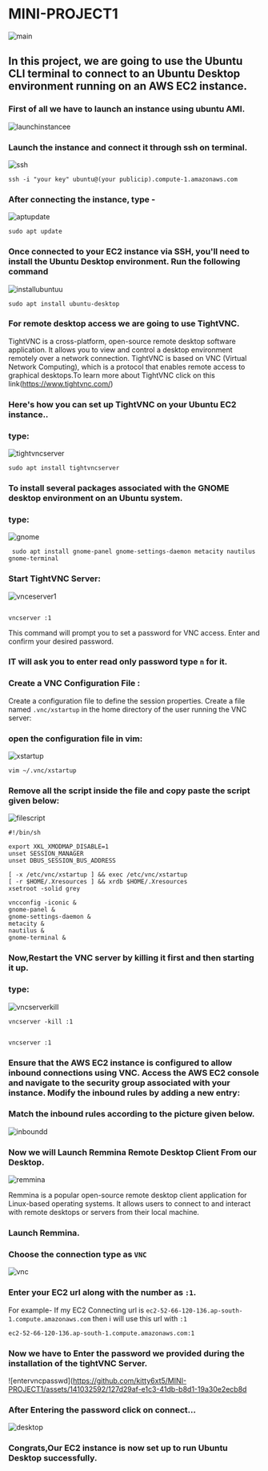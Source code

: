 # MINI-PROJECT1

![main](https://github.com/kitty6xt5/MINI-PROJECT1/assets/141032592/5d074550-800c-4528-b27c-614a57e185a9)

## In this project, we are going to use the Ubuntu CLI terminal to connect to an Ubuntu Desktop environment running on an AWS EC2 instance.

### First of all we have to launch an instance using ubuntu AMI.

![launchinstancee](https://github.com/kitty6xt5/MINI-PROJECT1/assets/141032592/953821e3-ab53-4abc-b60b-0fcb30f1a992)

### Launch the instance and connect it through ssh on terminal.

![ssh](https://github.com/kitty6xt5/MINI-PROJECT1/assets/141032592/9af0867b-e460-4644-8b11-b08fba77b8be)

```
ssh -i "your key" ubuntu@(your publicip).compute-1.amazonaws.com
```

### After connecting the instance, type -

![aptupdate](https://github.com/kitty6xt5/MINI-PROJECT1/assets/141032592/ff85edd5-fca1-4a72-bc01-8b3b38252c5a)

```
sudo apt update
```

### Once connected to your EC2 instance via SSH, you'll need to install the Ubuntu Desktop environment. Run the following command

![installubuntuu](https://github.com/kitty6xt5/MINI-PROJECT1/assets/141032592/7609db58-25ca-45a5-ade7-5d28ed370932)

```
sudo apt install ubuntu-desktop

```
### For remote desktop access we are going to use TightVNC.

TightVNC is a cross-platform, open-source remote desktop software application. It allows you to view and control a desktop environment remotely over a network connection. TightVNC is based on VNC (Virtual Network Computing), which is a protocol that enables remote access to graphical desktops.To learn more about TightVNC click on this link(https://www.tightvnc.com/)

### Here's how you can set up TightVNC on your Ubuntu EC2 instance..
### type:

![tightvncserver](https://github.com/kitty6xt5/MINI-PROJECT1/assets/141032592/f4547c2e-2467-4abf-a14f-5f6ff02811e2)

```
sudo apt install tightvncserver

```
### To install several packages associated with the GNOME desktop environment on an Ubuntu system.
### type:

![gnome](https://github.com/kitty6xt5/MINI-PROJECT1/assets/141032592/8a0811d7-569f-475e-ba20-7f33317e9e85)

```
 sudo apt install gnome-panel gnome-settings-daemon metacity nautilus gnome-terminal

```

### Start TightVNC Server:

![vnceserver1](https://github.com/kitty6xt5/MINI-PROJECT1/assets/141032592/ff668041-30a0-4d8a-9aab-d8e057a21af8)

```

vncserver :1

```
 This command will prompt you to set a password for VNC access. Enter and confirm your desired password.

### IT will ask you to enter read only password type ```n``` for it.

### Create a VNC Configuration File :

Create a configuration file to define the session properties. Create a file named ```.vnc/xstartup``` in the home directory of the user running the VNC server:

### open the configuration file in vim:

![xstartup](https://github.com/kitty6xt5/MINI-PROJECT1/assets/141032592/30147f2e-7e43-4c95-af2b-228522cd63c1)

```
vim ~/.vnc/xstartup

```
### Remove all the script inside the file and copy paste the script given below:

![filescript](https://github.com/kitty6xt5/MINI-PROJECT1/assets/141032592/5ec93f51-38e6-4572-b2e6-54ed6f8d3170)


```
#!/bin/sh

export XKL_XMODMAP_DISABLE=1
unset SESSION_MANAGER
unset DBUS_SESSION_BUS_ADDRESS

[ -x /etc/vnc/xstartup ] && exec /etc/vnc/xstartup
[ -r $HOME/.Xresources ] && xrdb $HOME/.Xresources
xsetroot -solid grey

vncconfig -iconic &
gnome-panel &
gnome-settings-daemon &
metacity &
nautilus &
gnome-terminal &

```

### Now,Restart the VNC server by killing it first and then starting it up.
### type:

![vncserverkill](https://github.com/kitty6xt5/MINI-PROJECT1/assets/141032592/e188e75a-8fea-4b6e-8191-6abdfaf82736)

```
vncserver -kill :1

```

```

vncserver :1

```
### Ensure that the AWS EC2 instance is configured to allow inbound connections using VNC. Access the AWS EC2 console and navigate to the security group associated with your instance. Modify the inbound rules by adding a new entry:
### Match the inbound rules according to the picture given below.

![inboundd](https://github.com/kitty6xt5/MINI-PROJECT1/assets/141032592/18f820cf-b017-47f1-9262-3bf4e1a40d60)

### Now we will Launch Remmina Remote Desktop Client From our Desktop.

![remmina](https://github.com/kitty6xt5/MINI-PROJECT1/assets/141032592/5ac5456d-1162-43a5-912b-933c0bdba888)

Remmina is a popular open-source remote desktop client application for Linux-based operating systems. It allows users to connect to and interact with remote desktops or servers from their local machine.
### Launch Remmina.
### Choose the connection type as ```VNC```

![vnc](https://github.com/kitty6xt5/MINI-PROJECT1/assets/141032592/8e387e63-f036-4a28-9f87-c6f914d4e229)


### Enter your EC2 url along with the number as ```:1```.

For example- If my EC2 Connecting url is ```ec2-52-66-120-136.ap-south-1.compute.amazonaws.com``` then i will use this url with ```:1```

```
ec2-52-66-120-136.ap-south-1.compute.amazonaws.com:1

```

### Now we  have to Enter the password we provided during the installation of the tightVNC Server.

![entervncpasswd](https://github.com/kitty6xt5/MINI-PROJECT1/assets/141032592/127d29af-e1c3-41db-b8d1-19a30e2ecb8d

### After Entering the password click on connect...

![desktop](https://github.com/kitty6xt5/MINI-PROJECT1/assets/141032592/369aeab4-ab61-4527-8afb-b2e85f7a9fce)

### Congrats,Our EC2 instance is now set up to run Ubuntu Desktop successfully.

